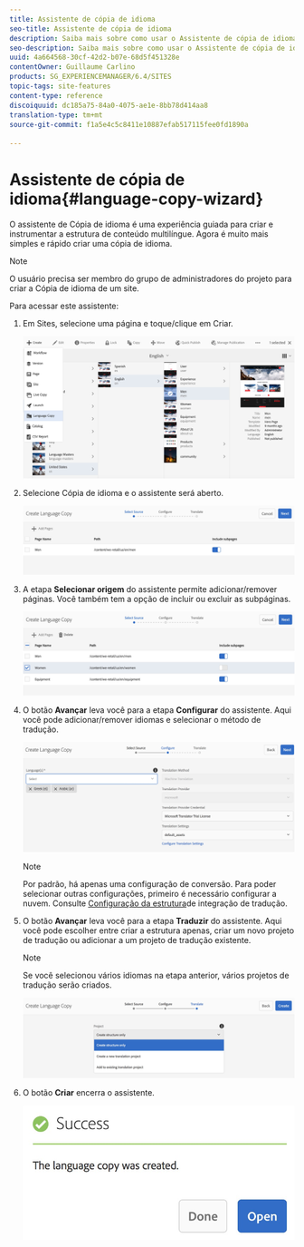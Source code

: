 ```yaml
---
title: Assistente de cópia de idioma
seo-title: Assistente de cópia de idioma
description: Saiba mais sobre como usar o Assistente de cópia de idioma no AEM.
seo-description: Saiba mais sobre como usar o Assistente de cópia de idioma no AEM.
uuid: 4a664568-30cf-42d2-b07e-68d5f451328e
contentOwner: Guillaume Carlino
products: SG_EXPERIENCEMANAGER/6.4/SITES
topic-tags: site-features
content-type: reference
discoiquuid: dc185a75-84a0-4075-ae1e-8bb78d414aa8
translation-type: tm+mt
source-git-commit: f1a5e4c5c8411e10887efab517115fee0fd1890a

---
```



# Assistente de cópia de idioma{#language-copy-wizard}

O assistente de Cópia de idioma é uma experiência guiada para criar e instrumentar a estrutura de conteúdo multilíngue. Agora é muito mais simples e rápido criar uma cópia de idioma.

>[!NOTE]
>
>O usuário precisa ser membro do grupo de administradores do projeto para criar a Cópia de idioma de um site.

Para acessar este assistente:

1. Em Sites, selecione uma página e toque/clique em Criar.

   ![chlimage_1-48](assets/chlimage_1-48.jpeg)

1. Selecione Cópia de idioma e o assistente será aberto.

   ![chlimage_1-49](assets/chlimage_1-49.jpeg)

1. A etapa **Selecionar origem** do assistente permite adicionar/remover páginas. Você também tem a opção de incluir ou excluir as subpáginas.

   ![chlimage_1-50](assets/chlimage_1-50.jpeg)

1. O botão **Avançar** leva você para a etapa **Configurar** do assistente. Aqui você pode adicionar/remover idiomas e selecionar o método de tradução.

   ![chlimage_1-51](assets/chlimage_1-51.jpeg)

   >[!NOTE]
   >
   >Por padrão, há apenas uma configuração de conversão. Para poder selecionar outras configurações, primeiro é necessário configurar a nuvem. Consulte [Configuração da estrutura](/help/sites-administering/tc-tic.md)de integração de tradução.

1. O botão **Avançar** leva você para a etapa **Traduzir** do assistente. Aqui você pode escolher entre criar a estrutura apenas, criar um novo projeto de tradução ou adicionar a um projeto de tradução existente.

   >[!NOTE]
   >
   >Se você selecionou vários idiomas na etapa anterior, vários projetos de tradução serão criados.

   ![chlimage_1-52](assets/chlimage_1-52.jpeg)

1. O botão **Criar** encerra o assistente.

   ![chlimage_1-53](assets/chlimage_1-53.jpeg)

